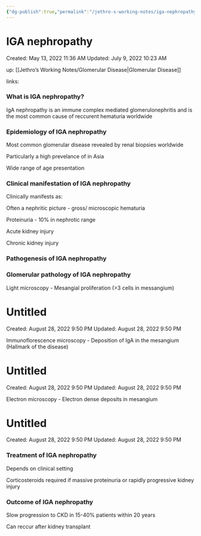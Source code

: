 ```yaml
---
{"dg-publish":true,"permalink":"/jethro-s-working-notes/iga-nephropathy/","dgPassFrontmatter":true}
---
```



# IGA nephropathy

Created: May 13, 2022 11:36 AM
Updated: July 9, 2022 10:23 AM

up: [[Jethro’s Working Notes/Glomerular Disease\|Glomerular Disease]] 

links:

### **What is IGA nephropathy?**

IgA nephropathy is an immune complex mediated glomerulonephritis and is the most common cause of reccurent hematuria worldwide

### **Epidemiology of IGA nephropathy**

Most common glomerular disease revealed by renal biopsies worldwide

Particularly a high prevelance of in Asia

Wide range of age presentation

### **Clinical manifestation of IGA nephropathy**

Clinically manifests as:

Often a nephritic picture - gross/ microscopic hematuria

Proteinuria - 10% in nephrotic range

Acute kidney injury

Chronic kidney injury

### **Pathogenesis of IGA nephropathy**

### **Glomerular pathology of IGA nephropathy**

Light microscopy - Mesangial proliferation (>3 cells in messangium)


<div class="transclusion internal-embed is-loaded"><div class="markdown-embed">





# Untitled

Created: August 28, 2022 9:50 PM
Updated: August 28, 2022 9:50 PM

</div></div>


Immunoflorescence microscopy - Deposition of IgA in the mesangium (Hallmark of the disease)


<div class="transclusion internal-embed is-loaded"><div class="markdown-embed">





# Untitled

Created: August 28, 2022 9:50 PM
Updated: August 28, 2022 9:50 PM

</div></div>


Electron microscopy - Electron dense deposits in mesangium


<div class="transclusion internal-embed is-loaded"><div class="markdown-embed">





# Untitled

Created: August 28, 2022 9:50 PM
Updated: August 28, 2022 9:50 PM

</div></div>


### **Treatment of IGA nephropathy**

Depends on clinical setting

Corticosteroids required if massive proteinuria or rapidly progressive kidney injury

### **Outcome of IGA nephropathy**

Slow progression to CKD in 15-40% patients within 20 years

Can reccur after kidney transplant